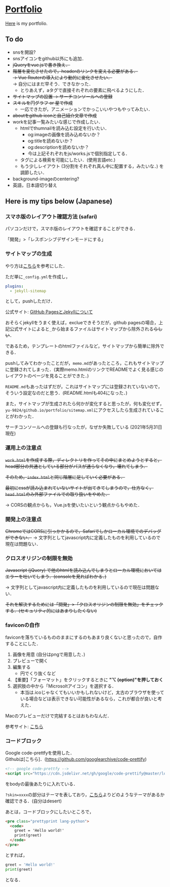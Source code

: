 # [Portfolio](https://yu-9824.github.io/portfolio/)
[Here](https://yu-9824.github.io/portfolio/) is my portfolio.

## To do
- snsを開設?
- snsアイコンをgithub以外にも追加．
- ~~jQueryをvue.jsで書き換え．~~
- ~~階層を変化させたので，headerのリンクを変える必要がある．~~<br>
    ~~→ Vue Routerの導入により動的に変化させたい．~~<br>
    → 自分にはまだ早そう．できなかった．<br>
    - とりあえず，aタグで直接それぞれの要素に飛べるようにした．
- ~~サイトマップの設置 → サーチコンソールへの登録~~
- ~~スキルを円グラフ or 星で作成~~
  - 一応できたが，アニメーションでかっこいいやつもやってみたい．
- ~~aboutをgithub iconと自己紹介文章で作成~~
- workを記事一覧みたいな感じで作成したい．
  - htmlでthumnailを読み込む設定を行いたい．
    - og:imageの画像を読み込めないか？
    - og:titleを読めないか？
    - og:descriptionを読めないか？
    - 今は上記それぞれをjs/works.jsで個別指定してる．
  - タグによる検索を可能にしたい．(使用言語etc.)
  - もう少しレイアウト (3分割をそれぞれ真ん中に配置する，みたいな．) を調節したい．
- background-imageのcentering?
- 英語，日本語切り替え

## Here is my tips below (Japanese)
### スマホ版のレイアウト確認方法 (safari)
パソコンだけで，スマホ版のレイアウトを確認することができる．

「開発」>「レスポンシブデザインモードにする」


### サイトマップの生成
やり方は[こちら](https://r17n.page/2019/10/25/github-pages-from-docs-generation-sitemap/)を参考にした．

ただ単に`_config.yml`を作成し，
```yaml
plugins:
  - jekyll-sitemap
```
として，pushしただけ．

公式サイト: [GitHub PagesとJekyllについて](https://docs.github.com/ja/pages/setting-up-a-github-pages-site-with-jekyll/about-github-pages-and-jekyll)

おそらくjekyllをうまく使えば，exclueできそうだが，github pagesの場合，上記公式サイトによると`_`から始まるファイルはサイトマップから除外される~~らしい~~．

であるため，テンプレートのhtmlファイルなど，サイトマップから簡単に除外できる．

pushしてみてわかったことだが，`memo.md`があったところ，これもサイトマップに登録されてしまった．(実際memo.htmlのリンクでREADMEでよく見る感じのレイアウトのページを見ることができた．)

`README.md`もあったはずだが，これはサイトマップには登録されていないので，そういう設定なのだと思う．(README.htmlも404になった．)

また，サイトマップが生成されたら何かが変化すると思ったが，何も変化せず，`yu-9824/github.io/portfolio/sitemap.xml`にアクセスしたら生成されていることがわかった．

サーチコンソールへの登録も行なったが，なぜか失敗している (2021年5月31日現在)


### 運用上の注意点
~~`work.html`を作成する際，ディレクトリを作ってその中にまとめようとすると，head部分の共通としている部分がパスが通らなくなり，壊れてしまう．~~

~~そのため，`index.html`と同じ階層に足していく必要がある．~~

~~最初にcssが読み込まれていないサイトが出てきてしまうので，仕方なく，`head.html`のみ外部ファイルでの取り扱いをやめた．~~

→ CORSの観点からも，Vue.jsを使いたいという観点からもやめた．


### 開発上の注意点
~~ChromeではCORSに引っかかるので，Safariでしかローカル環境でのデバッグができない．~~
→ 文字列としてjavascript内に定義したものを利用しているので現在は問題ない．


### クロスオリジンの制限を無効
~~Javascript (jQuery) で他のhtmlを読み込んでしまうとローカル環境においてはエラーを吐いてしまう．(consoleを見ればわかる．)~~

→ 文字列としてjavascript内に定義したものを利用しているので現在は問題ない．

~~それを解決するためには「開発」>「クロスオリジンの制限を無効」をチェックする．(セキュリティ的にはあまりしたくない)~~

### faviconの自作
faviconを落ちているもののままにするのもあまり良くないと思ったので，自作することにした．

1. 画像を用意 (自分はpngで用意した．)
2. プレビューで開く
3. 編集する
   - 円でくり抜くなど
4. 【重要】「フォーマット」をクリックするときに **"⌥ (option)"を押しておく**
5. 選択肢の中から「Microsoltアイコン」を選択する．
   - 本当は.icoじゃなくてもいいかもしれないけど，太古のブラウザを使っている場合などは表示できない可能性があるなら，これが都合が良いと考えた．

Macのプレビューだけで完結するとはおもわなんだ．

参考サイト: [こちら](https://www.msng.info/archives/2011/12/how-to-create-favicon-with-mac.php)

### コードブロック
  Google code-prettfyを使用した．<br>Githubは[こちら]．(https://github.com/googlearchive/code-prettify)

  ```html
  <!-- google code-prettfy -->
  <script src="https://cdn.jsdelivr.net/gh/google/code-prettify@master/loader/run_prettify.js?skin=desert"></script>
  ```
  をbodyの最後あたりに入れている．

  `?skin=xxxx`の部分はテーマを表しており，[こちら](https://rawgit.com/google/code-prettify/master/styles/index.html)よりどのようなテーマがあるか確認できる．(自分はdesert)

  あとは，コードブロックにしたいところで，
  ```html
  <pre class="prettyprint lang-python">
    <code>
      greet = 'Hello world!'
      print(greet)
    </code>
  </pre>
  ```
  とすれば，
  ```python
  greet = 'Hello world!'
  print(greet)
  ```
  となる．